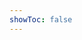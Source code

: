 ```yaml
---
showToc: false
---
```

<ClientOnly>
  <ApiDocWrapper 
    src="https://raw.githubusercontent.com/mojaloop/mojaloop-specification/master/Supporting%20Files/fspiop-rest-v1.0-OpenAPI-implementation.yaml">
  </ApiDocWrapper>
</ClientOnly>
